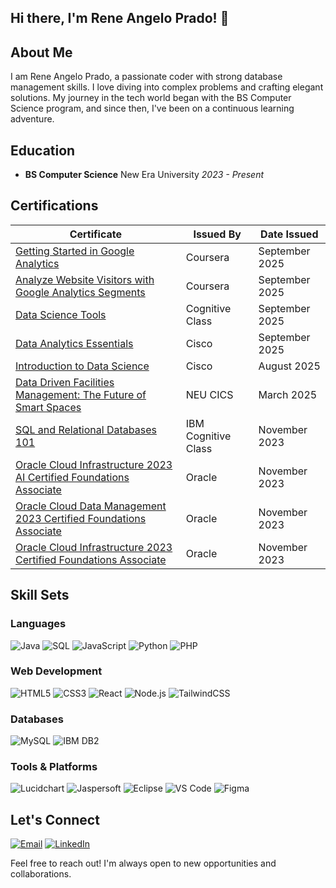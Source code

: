 ## Hi there, I'm Rene Angelo Prado! 👋

## About Me

I am Rene Angelo Prado, a passionate coder with strong database management skills. I love diving into complex problems and crafting elegant solutions. My journey in the tech world began with the BS Computer Science program, and since then, I've been on a continuous learning adventure.

## Education

- **BS Computer Science**
  New Era University
  *2023 - Present*

## Certifications

| Certificate | Issued By | Date Issued |
|-------------|-----------|-------------|
| [Getting Started in Google Analytics](https://github.com/user-attachments/files/22420262/Coursera.QWL595K5S0QV.pdf) | Coursera | September 2025
| [Analyze Website Visitors with Google Analytics Segments](https://github.com/user-attachments/files/22420077/Coursera.4J5CP6ZFROZS.pdf) | Coursera | September 2025
| [Data Science Tools](https://github.com/user-attachments/files/22383385/IBM.DS0105EN.Certificate._.Cognitive.Class.pdf) | Cognitive Class | September 2025
| [Data Analytics Essentials](https://www.credly.com/badges/2ff08b66-fe98-4693-8dc8-b9ca6e342c95/public_url) | Cisco | September 2025 |
| [Introduction to Data Science](https://www.credly.com/badges/0e21a32d-bf96-4e72-9e7b-2a8c5245d7c5/public_url) | Cisco | August 2025 |
| [Data Driven Facilities Management: The Future of Smart Spaces](https://github.com/user-attachments/assets/6b3ff46b-ff3c-4e15-a676-7b6f531df6de) | NEU CICS | March 2025 |
| [SQL and Relational Databases 101](https://courses.cognitiveclass.ai/certificates/d0f1221d75e641829455f9ae3b3076fd) | IBM Cognitive Class | November 2023 |
| [Oracle Cloud Infrastructure 2023 AI Certified Foundations Associate](https://catalog-education.oracle.com/pls/certview/sharebadge?id=E768556741CC56D68CBECAF081F1B91EEADB51A69E35E08948DFF586673CCDFE) | Oracle | November 2023 |
| [Oracle Cloud Data Management 2023 Certified Foundations Associate](https://catalog-education.oracle.com/pls/certview/sharebadge?id=866E18EC8E05A9355FA63F331F0DA15C06AA2A075544F9F27B784BF9653531FA&fbclid=IwAR3p8j8bFm001zFYnPqWdNiSnh-oXrIt8x21V0fPlyexS-UuvzsbL5WgKqw) | Oracle | November 2023 |
| [Oracle Cloud Infrastructure 2023 Certified Foundations Associate](https://catalog-education.oracle.com/pls/certview/sharebadge?id=7B83A471F4B050E59269DD943DD1D4B59FB2630146DA592B912882C01D5F06AF&fbclid=IwAR30JvbuezaJAE-W5_8GwRP0EuCy3xPiWvf_7n5dq3KS_JsygfDH_nvZEvg) | Oracle | November 2023 |

## Skill Sets

### Languages
![Java](https://img.shields.io/badge/Java-orange?logo=java&logoColor=white&style=for-the-badge)
![SQL](https://img.shields.io/badge/SQL-blue?logo=postgresql&logoColor=white&style=for-the-badge)
![JavaScript](https://img.shields.io/badge/JavaScript-yellow?logo=javascript&logoColor=black&style=for-the-badge)
![Python](https://img.shields.io/badge/Python-3776AB?logo=python&logoColor=white&style=for-the-badge)
![PHP](https://img.shields.io/badge/PHP-777BB4?logo=php&logoColor=white&style=for-the-badge)

### Web Development
![HTML5](https://img.shields.io/badge/HTML5-E34F26?logo=html5&logoColor=white&style=for-the-badge)
![CSS3](https://img.shields.io/badge/CSS3-1572B6?logo=css3&logoColor=white&style=for-the-badge)
![React](https://img.shields.io/badge/React-61DAFB?logo=react&logoColor=black&style=for-the-badge)
![Node.js](https://img.shields.io/badge/Node.js-339933?logo=node.js&logoColor=white&style=for-the-badge)
![TailwindCSS](https://img.shields.io/badge/Tailwind_CSS-38B2AC?logo=tailwind-css&logoColor=white&style=for-the-badge)

### Databases
![MySQL](https://img.shields.io/badge/MySQL-4479A1?logo=mysql&logoColor=white&style=for-the-badge)
![IBM DB2](https://img.shields.io/badge/IBM%20DB2-054ADA?logo=ibm&logoColor=white&style=for-the-badge)

### Tools & Platforms
![Lucidchart](https://img.shields.io/badge/Lucidchart-FA6400?logo=lucidchart&logoColor=white&style=for-the-badge)
![Jaspersoft](https://img.shields.io/badge/Jaspersoft-0083C1?style=for-the-badge)
![Eclipse](https://img.shields.io/badge/Eclipse-2C2255?logo=eclipse&logoColor=white&style=for-the-badge)
![VS Code](https://img.shields.io/badge/VS%20Code-007ACC?logo=visual-studio-code&logoColor=white&style=for-the-badge)
![Figma](https://img.shields.io/badge/Figma-F24E1E?logo=figma&logoColor=white&style=for-the-badge)


## Let's Connect
[![Email](https://img.shields.io/badge/Email-reneangeloprado50@gmail.com-red?style=for-the-badge&logo=gmail&logoColor=white)](mailto:reneangeloprado50@gmail.com)
[![LinkedIn](https://img.shields.io/badge/LinkedIn-Connect-blue?style=for-the-badge&logo=linkedin&logoColor=white)](https://www.linkedin.com/in/reneprado50/)

Feel free to reach out! I'm always open to new opportunities and collaborations.


